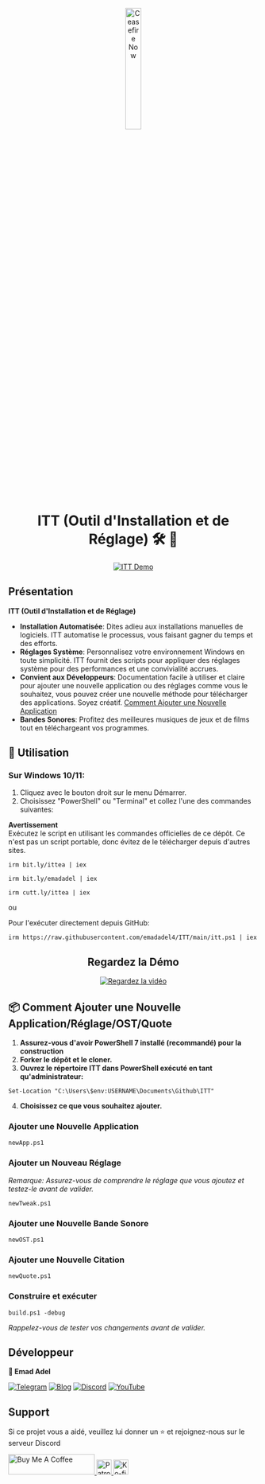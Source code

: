 <p align="center">
  <a href="https://techforpalestine.org/learn-more" rel="nofollow">
    <img src="https://raw.githubusercontent.com/Safouene1/support-palestine-banner/master/StandWithPalestine.svg" alt="Ceasefire Now" style="width:25%;">
  </a>
</p>

<h1 align="center">
ITT (Outil d'Installation et de Réglage) 🛠️ 🚀
</h1>

<p align="center">
  <a target="_blank" rel="noopener noreferrer" href="https://raw.githubusercontent.com/emadadel4/ITT/main/Statics/Images/demo.PNG">
    <img src="https://raw.githubusercontent.com/emadadel4/ITT/main/Statics/Images/demo.PNG" alt="ITT Demo" style="max-width: 100%;">
  </a>
</p>

<h2>Présentation</h2>

<p><strong>ITT (Outil d'Installation et de Réglage)</strong></p>

- **Installation Automatisée**: Dites adieu aux installations manuelles de logiciels. ITT automatise le processus, vous faisant gagner du temps et des efforts.
- **Réglages Système**: Personnalisez votre environnement Windows en toute simplicité. ITT fournit des scripts pour appliquer des réglages système pour des performances et une convivialité accrues.
- **Convient aux Développeurs**: Documentation facile à utiliser et claire pour ajouter une nouvelle application ou des réglages comme vous le souhaitez, vous pouvez créer une nouvelle méthode pour télécharger des applications. Soyez créatif. <a href="#--how-to-add-a-new-apptweakostquote">Comment Ajouter une Nouvelle Application</a>
- **Bandes Sonores**: Profitez des meilleures musiques de jeux et de films tout en téléchargeant vos programmes.

<h2>🚀 Utilisation</h2>

<h3>Sur Windows 10/11:</h3>
<ol>
<li>Cliquez avec le bouton droit sur le menu Démarrer.</li>
<li>Choisissez "PowerShell" ou "Terminal" et collez l'une des commandes suivantes:</li>
</ol>

**Avertissement**  
Exécutez le script en utilisant les commandes officielles de ce dépôt. Ce n'est pas un script portable, donc évitez de le télécharger depuis d'autres sites.

<pre><code>irm bit.ly/ittea | iex</code></pre>

<pre><code>irm bit.ly/emadadel | iex</code></pre>

<pre><code>irm cutt.ly/ittea | iex</code></pre>

ou

<p>Pour l'exécuter directement depuis GitHub:</p>

<pre><code>irm https://raw.githubusercontent.com/emadadel4/ITT/main/itt.ps1 | iex
</code></pre>

<div align="center">

  ## Regardez la Démo

  [![Regardez la vidéo](https://raw.githubusercontent.com/emadadel4/IT/main/Statics/Images/thumbnail.jpg)](https://www.youtube.com/watch?v=QmO82OTsU5c)
</div>

<h2> 📦 Comment Ajouter une Nouvelle Application/Réglage/OST/Quote</h2>
<ol>
<li><strong>Assurez-vous d'avoir PowerShell 7 installé (recommandé) pour la construction</strong></li>
<li><strong>Forker le dépôt et le cloner.</strong></li>
<li><strong>Ouvrez le répertoire ITT dans PowerShell exécuté en tant qu'administrateur:</strong></li>
</ol>

<pre><code>Set-Location "C:\Users\$env:USERNAME\Documents\Github\ITT"
</code></pre>

<ol start="4">
<li><strong>Choisissez ce que vous souhaitez ajouter.</strong></li>
</ol>

<h3>Ajouter une Nouvelle Application</h3>

<pre><code>newApp.ps1
</code></pre>

<h3>Ajouter un Nouveau Réglage</h3>

<p><em>Remarque: Assurez-vous de comprendre le réglage que vous ajoutez et testez-le avant de valider.</em></p>

<pre><code>newTweak.ps1
</code></pre>

<h3>Ajouter une Nouvelle Bande Sonore</h3>

<pre><code>newOST.ps1
</code></pre>

<h3>Ajouter une Nouvelle Citation</h3>

<pre><code>newQuote.ps1
</code></pre>

<h3>Construire et exécuter</h3>

<pre><code>build.ps1 -debug
</code></pre>

<p><em>Rappelez-vous de tester vos changements avant de valider.</em></p>

<h2>Développeur</h2>

<p><strong>👤 Emad Adel</strong></p>

[![Telegram](https://img.shields.io/badge/Telegram-2CA5E0?style=flat&logo=telegram&logoColor=white)](https://t.me/ittemadadel) [![Blog](https://img.shields.io/badge/Blog-FF5722?style=flat&logo=blogger&logoColor=white)](https://emadadel4.github.io) [![Discord](https://img.shields.io/badge/-Discord-7289da?style=flat&logo=discord&logoColor=white)](https://discord.gg/3eV79KgD)  <a href="https://www.youtube.com/@emadadel4" style="margin-right: 20px;">
        <img src="https://img.shields.io/badge/YouTube-FF0000?style=flat&logo=youtube&logoColor=white" alt="YouTube">
</a>

## Support 

<p>Si ce projet vous a aidé, veuillez lui donner un ⭐️ et rejoignez-nous sur le serveur Discord</p>

<a href="https://www.buymeacoffee.com/emadadel" target="_blank">
  <img src="https://cdn.buymeacoffee.com/buttons/default-orange.png" alt="Buy Me A Coffee" height="41" width="174">
</a>
<a href="https://www.patreon.com/emadadel" target="_blank">
  <img src="https://img.shields.io/badge/Patron-blue?logo=patreon" alt="Patron" height="30">
</a>
<a href="https://ko-fi.com/emadadel" target="_blank">
  <img src="https://img.shields.io/badge/Ko--fi-blue?logo=kofi" alt="Ko-fi" height="30">
</a>
